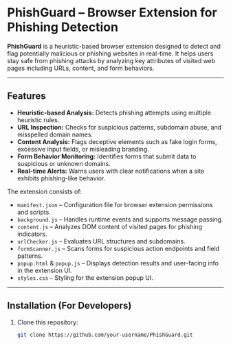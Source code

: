

#  PhishGuard – Browser Extension for Phishing Detection

**PhishGuard** is a heuristic-based browser extension designed to detect and flag potentially malicious or phishing websites in real-time. It helps users stay safe from phishing attacks by analyzing key attributes of visited web pages including URLs, content, and form behaviors.

---

##  Features

-  **Heuristic-based Analysis:** Detects phishing attempts using multiple heuristic rules.
-  **URL Inspection:** Checks for suspicious patterns, subdomain abuse, and misspelled domain names.
-  **Content Analysis:** Flags deceptive elements such as fake login forms, excessive input fields, or misleading branding.
-  **Form Behavior Monitoring:** Identifies forms that submit data to suspicious or unknown domains.
- **Real-time Alerts:** Warns users with clear notifications when a site exhibits phishing-like behavior.





The extension consists of:

- `manifest.json` – Configuration file for browser extension permissions and scripts.
- `background.js` – Handles runtime events and supports message passing.
- `content.js` – Analyzes DOM content of visited pages for phishing indicators.
- `urlChecker.js` – Evaluates URL structures and subdomains.
- `formScanner.js` – Scans forms for suspicious action endpoints and field patterns.
- `popup.html` & `popup.js` – Displays detection results and user-facing info in the extension UI.
- `styles.css` – Styling for the extension popup UI.

---

## Installation (For Developers)

1. Clone this repository:
   ```bash
   git clone https://github.com/your-username/PhishGuard.git
